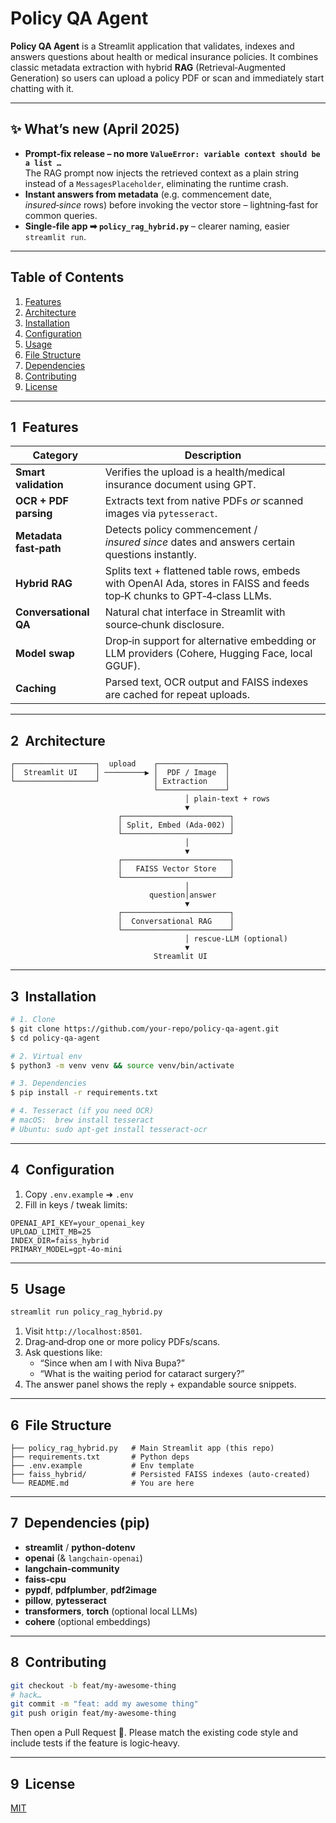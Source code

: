 # Policy QA Agent

**Policy QA Agent** is a Streamlit application that validates, indexes and answers questions about health or medical insurance policies. It combines classic metadata extraction with hybrid **RAG** (Retrieval‑Augmented Generation) so users can upload a policy PDF or scan and immediately start chatting with it.

---

## ✨ What’s new (April 2025)

- **Prompt‑fix release – no more `ValueError: variable context should be a list …`**  
  The RAG prompt now injects the retrieved context as a plain string instead of a `MessagesPlaceholder`, eliminating the runtime crash.
- **Instant answers from metadata** (e.g. commencement date, _insured‑since_ rows) before invoking the vector store – lightning‑fast for common queries.
- **Single‑file app ➡ `policy_rag_hybrid.py`** – clearer naming, easier `streamlit run`.

---

## Table of Contents

1. [Features](#features)
2. [Architecture](#architecture)
3. [Installation](#installation)
4. [Configuration](#configuration)
5. [Usage](#usage)
6. [File Structure](#file-structure)
7. [Dependencies](#dependencies)
8. [Contributing](#contributing)
9. [License](#license)

---

## 1  Features

| Category               | Description                                                                                                             |
| ---------------------- | ----------------------------------------------------------------------------------------------------------------------- |
| **Smart validation**   | Verifies the upload is a health/medical insurance document using GPT.                                                   |
| **OCR + PDF parsing**  | Extracts text from native PDFs _or_ scanned images via `pytesseract`.                                                   |
| **Metadata fast‑path** | Detects policy commencement / _insured since_ dates and answers certain questions instantly.                            |
| **Hybrid RAG**         | Splits text + flattened table rows, embeds with OpenAI Ada, stores in FAISS and feeds top‑K chunks to GPT‑4‑class LLMs. |
| **Conversational QA**  | Natural chat interface in Streamlit with source‑chunk disclosure.                                                       |
| **Model swap**         | Drop‑in support for alternative embedding or LLM providers (Cohere, Hugging Face, local GGUF).                          |
| **Caching**            | Parsed text, OCR output and FAISS indexes are cached for repeat uploads.                                                |

---

## 2  Architecture

```text
┌──────────────────┐  upload    ┌───────────────┐
│  Streamlit UI    │ ─────────▶ │  PDF / Image  │
└──────────────────┘            │ Extraction    │
                                └───────────────┘
                                       │ plain‑text + rows
                                       ▼
                        ┌────────────────────────┐
                        │ Split, Embed (Ada‑002) │
                        └────────────────────────┘
                                       │
                                       ▼
                        ┌────────────────────────┐
                        │   FAISS Vector Store   │
                        └────────────────────────┘
                                       │
                               question│answer
                                       ▼
                        ┌────────────────────────┐
                        │  Conversational RAG    │
                        └────────────────────────┘
                                       │ rescue‑LLM (optional)
                                       ▼
                                Streamlit UI
```

---

## 3  Installation

```bash
# 1. Clone
$ git clone https://github.com/your‑repo/policy‑qa‑agent.git
$ cd policy‑qa‑agent

# 2. Virtual env
$ python3 -m venv venv && source venv/bin/activate

# 3. Dependencies
$ pip install -r requirements.txt

# 4. Tesseract (if you need OCR)
# macOS:  brew install tesseract
# Ubuntu: sudo apt-get install tesseract-ocr
```

---

## 4  Configuration

1. Copy `.env.example` ➜ `.env`
2. Fill in keys / tweak limits:

```dotenv
OPENAI_API_KEY=your_openai_key
UPLOAD_LIMIT_MB=25
INDEX_DIR=faiss_hybrid
PRIMARY_MODEL=gpt-4o-mini
```

---

## 5  Usage

```bash
streamlit run policy_rag_hybrid.py
```

1. Visit `http://localhost:8501`.
2. Drag‑and‑drop one or more policy PDFs/scans.
3. Ask questions like:
   - “Since when am I with Niva Bupa?”
   - “What is the waiting period for cataract surgery?”
4. The answer panel shows the reply + expandable source snippets.

---

## 6  File Structure

```text
├── policy_rag_hybrid.py   # Main Streamlit app (this repo)
├── requirements.txt       # Python deps
├── .env.example           # Env template
├── faiss_hybrid/          # Persisted FAISS indexes (auto‑created)
└── README.md              # You are here
```

---

## 7  Dependencies (pip)

- **streamlit** / **python‑dotenv**
- **openai** (& `langchain-openai`)
- **langchain‑community**
- **faiss‑cpu**
- **pypdf**, **pdfplumber**, **pdf2image**
- **pillow**, **pytesseract**
- **transformers**, **torch** (optional local LLMs)
- **cohere** (optional embeddings)

---

## 8  Contributing

```bash
git checkout -b feat/my-awesome‑thing
# hack…
git commit -m "feat: add my awesome thing"
git push origin feat/my-awesome‑thing
```

Then open a Pull Request 🎉. Please match the existing code style and include tests if the feature is logic‑heavy.

---

## 9  License

[MIT](LICENSE)
